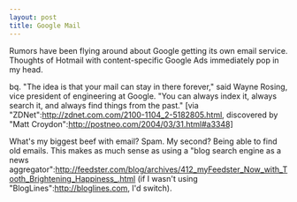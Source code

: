 ```yaml
--- 
layout: post
title: Google Mail
---
```

Rumors have been flying around about Google getting its own email service.  Thoughts of Hotmail with content-specific Google Ads immediately pop in my head.

bq. "The idea is that your mail can stay in there forever," said Wayne Rosing, vice president of engineering at Google. "You can always index it, always search it, and always find things from the past." [via "ZDNet":http://zdnet.com.com/2100-1104_2-5182805.html, discovered by "Matt Croydon":http://postneo.com/2004/03/31.html#a3348]

What's my biggest beef with email?  Spam.  My second?  Being able to find old emails.  This makes as much sense as using a "blog search engine as a news aggregator":http://feedster.com/blog/archives/412_myFeedster_Now_with_Tooth_Brightening_Happiness_.html (if I wasn't using "BlogLines":http://bloglines.com, I'd switch).
